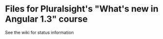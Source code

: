Files for Pluralsight's "What's new in Angular 1.3" course
========================
See the wiki for status information